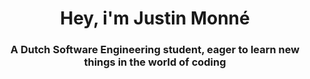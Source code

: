 <h1 align="center">Hey, i'm Justin Monné</h1>
<h3 align="center">A Dutch Software Engineering student, eager to learn new things in the world of coding</h3>




<!--
**PushedTester21/PushedTester21** is a ✨ _special_ ✨ repository because its `README.md` (this file) appears on your GitHub profile.

Here are some ideas to get you started:

- 🔭 I’m currently working on ...
- 🌱 I’m currently learning ...
- 👯 I’m looking to collaborate on ...
- 🤔 I’m looking for help with ...
- 💬 Ask me about ...
- 📫 How to reach me: ...
- 😄 Pronouns: ...
- ⚡ Fun fact: ...
-->
